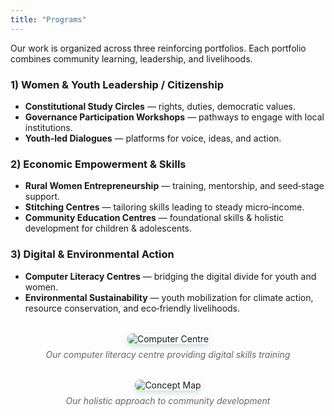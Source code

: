 ```yaml
---
title: "Programs"
---
```


Our work is organized across three reinforcing portfolios. Each portfolio combines community learning, leadership, and livelihoods.

### 1) Women & Youth Leadership / Citizenship
- **Constitutional Study Circles** — rights, duties, democratic values.
- **Governance Participation Workshops** — pathways to engage with local institutions.
- **Youth-led Dialogues** — platforms for voice, ideas, and action.

### 2) Economic Empowerment & Skills
- **Rural Women Entrepreneurship** — training, mentorship, and seed‑stage support.
- **Stitching Centres** — tailoring skills leading to steady micro‑income.
- **Community Education Centres** — foundational skills & holistic development for children & adolescents.

### 3) Digital & Environmental Action
- **Computer Literacy Centres** — bridging the digital divide for youth and women.
- **Environmental Sustainability** — youth mobilization for climate action, resource conservation, and eco‑friendly livelihoods.

<div style="text-align: center; margin: 2rem 0;">
  <img src="/images/computer-centre.jpeg" alt="Computer Centre" style="max-width: 100%; height: auto; border-radius: 8px; box-shadow: 0 4px 8px rgba(31, 107, 107, 0.2);">
  <p style="font-style: italic; color: #666; margin-top: 0.5rem;">Our computer literacy centre providing digital skills training</p>
</div>

<div style="text-align: center; margin: 2rem 0;">
  <img src="/images/concept-map.png" alt="Concept Map" style="max-width: 100%; height: auto; border-radius: 8px; box-shadow: 0 4px 8px rgba(31, 107, 107, 0.2);">
  <p style="font-style: italic; color: #666; margin-top: 0.5rem;">Our holistic approach to community development</p>
</div>
